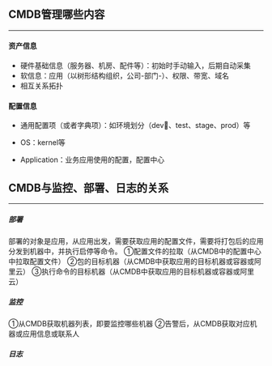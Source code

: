 ## CMDB管理哪些内容
---

#### 资产信息

* 硬件基础信息（服务器、机房、配件等）：初始时手动输入，后期自动采集
* 软信息：应用（以树形结构组织，公司-部门-）、权限、带宽、域名
* 相互关系拓扑

#### 配置信息

* 通用配置项（或者字典项）：如环境划分（dev、test、stage、prod）等

* OS：kernel等

* Application：业务应用使用的配置，配置中心


## CMDB与监控、部署、日志的关系
---

##### 部署
部署的对象是应用，从应用出发，需要获取应用的配置文件，需要将打包后的应用分发到机器中，并执行启停等命令。
①配置文件的拉取（从CMDB中的配置中心中拉取配置文件）
②包的目标机器（从CMDB中获取应用的目标机器或容器或阿里云）
③执行命令的目标机器（从CMDB中获取应用的目标机器或容器或阿里云）

##### 监控
①从CMDB获取机器列表，即要监控哪些机器
②告警后，从CMDB获取对应机器或应用信息或联系人

##### 日志

